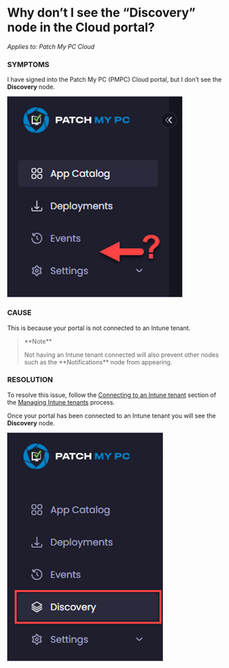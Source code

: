 # Why don’t I see the “Discovery” node in the Cloud portal?

_Applies to: Patch My PC Cloud_

### SYMPTOMS

I have signed into the Patch My PC (PMPC) Cloud portal, but I don’t see the **Discovery** node.

![No “Discovery” node](/_images/image-(526).png "No “Discovery” node")

### CAUSE

This is because your portal is not connected to an Intune tenant.

<blockquote class="wp-block-quote">
<p>**Note**</p>
<p>Not having an Intune tenant connected will also prevent other nodes such as the **Notifications** node from appearing.</p>
</blockquote>

### RESOLUTION

To resolve this issue, follow the [Connecting to an Intune tenant](../../cloud-administration/manage-your-environments-in-cloud/manage-cloud-intune-tenants.md#connecting-to-an-intune-tenant) section of the [Managing Intune tenants](../../cloud-administration/manage-your-environments-in-cloud/manage-cloud-intune-tenants.md) process.

Once your portal has been connected to an Intune tenant you will see the **Discovery** node.

![“Discovery” node now visible](/_images/image-(527).png "“Discovery” node now visible")